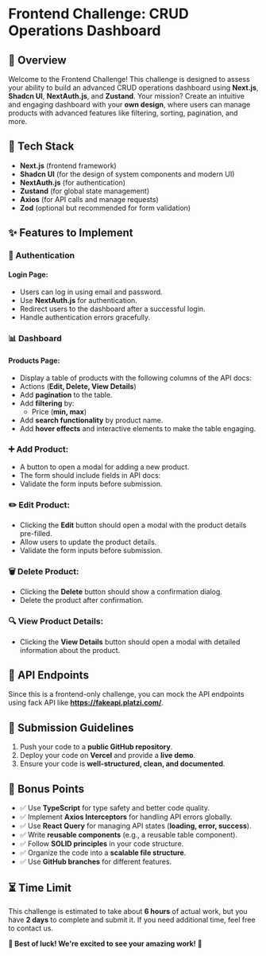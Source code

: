 # Frontend Challenge: CRUD Operations Dashboard

## 🚀 Overview
Welcome to the Frontend Challenge! This challenge is designed to assess your ability to build an advanced CRUD operations dashboard using **Next.js**, **Shadcn UI**, **NextAuth.js**, and **Zustand**. Your mission? Create an intuitive and engaging dashboard with your **own design**, where users can manage products with advanced features like filtering, sorting, pagination, and more.

## 📌 Tech Stack
- **Next.js** (frontend framework)
- **Shadcn UI** (for the design of system components and modern UI)
- **NextAuth.js** (for authentication)
- **Zustand** (for global state management)
- **Axios** (for API calls and manage requests)
- **Zod** (optional but recommended for form validation)

## ✨ Features to Implement

### 🔑 Authentication
#### Login Page:
- Users can log in using email and password.
- Use **NextAuth.js** for authentication.
- Redirect users to the dashboard after a successful login.
- Handle authentication errors gracefully.

### 📊 Dashboard
#### Products Page:
- Display a table of products with the following columns of the API docs:
- Actions (**Edit, Delete, View Details**)
- Add **pagination** to the table.
- Add **filtering** by:
  - Price (**min, max**)
- Add **search functionality** by product name.
- Add **hover effects** and interactive elements to make the table engaging.

### ➕ Add Product:
- A button to open a modal for adding a new product.
- The form should include fields in API docs:
- Validate the form inputs before submission.

### ✏️ Edit Product:
- Clicking the **Edit** button should open a modal with the product details pre-filled.
- Allow users to update the product details.
- Validate the form inputs before submission.

### 🗑️ Delete Product:
- Clicking the **Delete** button should show a confirmation dialog.
- Delete the product after confirmation.

### 🔍 View Product Details:
- Clicking the **View Details** button should open a modal with detailed information about the product.

## 🔗 API Endpoints
Since this is a frontend-only challenge, you can mock the API endpoints using fack API like  **https://fakeapi.platzi.com/**.

## 🎯 Submission Guidelines
1. Push your code to a **public GitHub repository**.
2. Deploy your code on **Vercel** and provide a **live demo**.
3. Ensure your code is **well-structured, clean, and documented**.

## 🚀 Bonus Points
- ✅ Use **TypeScript** for type safety and better code quality.
- ✅ Implement **Axios Interceptors** for handling API errors globally.
- ✅ Use **React Query** for managing API states (**loading, error, success**).
- ✅ Write **reusable components** (e.g., a reusable table component).
- ✅ Follow **SOLID principles** in your code structure.
- ✅ Organize the code into a **scalable file structure**.
- ✅ Use **GitHub branches** for different features.

## ⏳ Time Limit
This challenge is estimated to take about **6 hours** of actual work, but you have **2 days** to complete and submit it. If you need additional time, feel free to contact us.

**🚀 Best of luck! We're excited to see your amazing work! 🎉**
